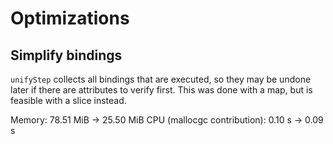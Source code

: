 # Optimizations

## Simplify bindings

`unifyStep` collects all bindings that are executed, so they may be undone later if
there are attributes to verify first. This was done with a map, but is feasible with
a slice instead.

Memory: 78.51 MiB -> 25.50 MiB
CPU (mallocgc contribution): 0.10 s -> 0.09 s

